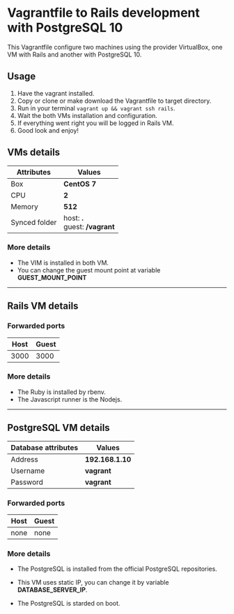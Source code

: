 # Vagrantfile to Rails development with PostgreSQL 10

This Vagrantfile configure two machines using the provider VirtualBox, one VM with Rails and another with PostgreSQL 10.

## Usage

1. Have the vagrant installed.
2. Copy or clone or make download the Vagrantfile to target directory.
3. Run in your terminal `vagrant up && vagrant ssh rails`.
4. Wait the both VMs installation and configuration.
5. If everything went right you will be logged in Rails VM.
6. Good look and enjoy!

## VMs details
|Attributes|Values|
|----|----|
|Box | **CentOS 7**|
|CPU | **2**|
|Memory | **512**|
|Synced folder | host: **.** <br> guest: **/vagrant**

### More details
- The VIM is installed in both VM.
- You can change the guest mount point at variable **GUEST_MOUNT_POINT**

___
## Rails VM details

### Forwarded ports
|Host|Guest|
|---|---|
|3000|3000|

### More details
- The Ruby is installed by rbenv.
- The Javascript runner is the Nodejs.

___
## PostgreSQL VM details

|Database attributes|Values|
|----|----|
Address| **192.168.1.10**
Username|**vagrant**
Password|**vagrant**

### Forwarded ports
|Host|Guest|
|---|---|
|none|none|

### More details
- The PostgreSQL is installed from the official PostgreSQL repositories.

- This VM uses static IP, you can change it by variable **DATABASE_SERVER_IP**.

- The PostgreSQL is starded on boot.
